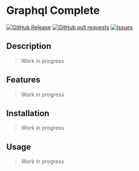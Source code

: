 # Graphql Complete
[![GitHub Release](https://img.shields.io/github/release/zjayers/graphql.complete.svg?style=flat)](https://github.com/zjayers/graphql.complete/releases)
[![GitHub pull requests](https://img.shields.io/github/issues-pr/zjayers/graphql.complete.svg?style=flat)](https://github.com/zjayers/graphql.complete/pulls)
[![Issues](https://img.shields.io/github/issues-raw/zjayers/graphql.complete.svg?maxAge=25000)](https://github.com/zjayers/graphql.complete/issues)

## Description

> Work in progress

## Features

> Work in progress

## Installation

> Work in progress

## Usage

> Work in progress
